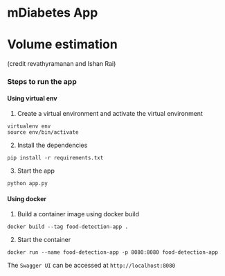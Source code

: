 # mDiabetes App

# Volume estimation

(credit revathyramanan and Ishan Rai)

### Steps to run the app

#### Using virtual env

1. Create a virtual environment and activate the virtual environment

```
virtualenv env
source env/bin/activate
```

2. Install the dependencies

```
pip install -r requirements.txt
```

3. Start the app

```
python app.py
```

#### Using docker

1. Build a container image using docker build

```
docker build --tag food-detection-app .
```

2. Start the container

```
docker run --name food-detection-app -p 8080:8080 food-detection-app
```

The `Swagger UI` can be accessed at `http://localhost:8080`
